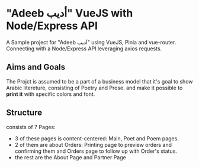 # "Adeeb أديب" VueJS with Node/Express API
A Sample project for "Adeeb آديب" using VueJS, Pinia and vue-router. 
Connecting with a Node/Express API leveraging axios requests.

## Aims and Goals

The Projct is assumed to be a part of a business model that it's goal to show Arabic litereture, consisting of Poetry and Prose.
and make it possible to **print it** with specific colors and font.

## Structure

consists of 7 Pages:
- 3 of these pages is content-centered: Main, Poet and Poem pages.
- 2 of them are about Orders: Printing page to preview orders and confirming them and Orders page to follow up with Order's status.
- the rest are the About Page and Partner Page